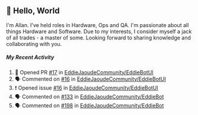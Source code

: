 ## :wave: Hello, World

I'm Allan. I've held roles in Hardware, Ops and QA. I'm passionate about all things Hardware and Software. Due to my interests, I consider myself a jack of all trades - a master of some. Looking forward to sharing knowledge and collaborating with you.

##### My Recent Activity
<!--START_SECTION:activity-->
1. 💪 Opened PR [#17](https://github.com//EddieJaoudeCommunity/EddieBotUI/pull/17) in [EddieJaoudeCommunity/EddieBotUI](https://github.com//EddieJaoudeCommunity/EddieBotUI)
2. 🗣 Commented on [#16](https://github.com//EddieJaoudeCommunity/EddieBotUI/issues/16) in [EddieJaoudeCommunity/EddieBotUI](https://github.com//EddieJaoudeCommunity/EddieBotUI)
3. ❗️ Opened issue [#16](https://github.com//EddieJaoudeCommunity/EddieBotUI/issues/16) in [EddieJaoudeCommunity/EddieBotUI](https://github.com//EddieJaoudeCommunity/EddieBotUI)
4. 🗣 Commented on [#133](https://github.com//EddieJaoudeCommunity/EddieBot/issues/133) in [EddieJaoudeCommunity/EddieBot](https://github.com//EddieJaoudeCommunity/EddieBot)
5. 🗣 Commented on [#198](https://github.com//EddieJaoudeCommunity/EddieBot/issues/198) in [EddieJaoudeCommunity/EddieBot](https://github.com//EddieJaoudeCommunity/EddieBot)
<!--END_SECTION:activity-->

<!--
**AllanRegush/AllanRegush** is a ✨ _special_ ✨ repository because its `README.md` (this file) appears on your GitHub profile.

Here are some ideas to get you started:

- 🔭 I’m currently working on ...
- 🌱 I’m currently learning ...
- 👯 I’m looking to collaborate on ...
- 🤔 I’m looking for help with ...
- 💬 Ask me about ...
- 📫 How to reach me: ...
- 😄 Pronouns: ...
- ⚡ Fun fact: ...
-->
